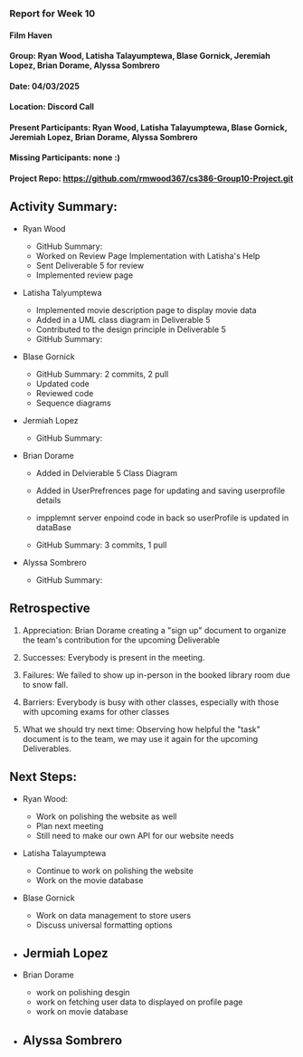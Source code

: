 ### Report for Week 10

#### Film Haven
#### Group: Ryan Wood, Latisha Talayumptewa, Blase Gornick, Jeremiah Lopez, Brian Dorame, Alyssa Sombrero
#### Date: 04/03/2025
#### Location: Discord Call
#### Present Participants:  Ryan Wood, Latisha Talayumptewa, Blase Gornick, Jeremiah Lopez, Brian Dorame, Alyssa Sombrero
#### Missing Participants: none :)
#### Project Repo: https://github.com/rmwood367/cs386-Group10-Project.git

## Activity Summary:
* Ryan Wood
    - GitHub Summary:
    - Worked on Review Page Implementation with Latisha's Help
    - Sent Deliverable 5 for review
    - Implemented review page
    
* Latisha Talyumptewa
    - Implemented movie description page to display movie data
    - Added in a UML class diagram in Deliverable 5
    - Contributed to the design principle in Deliverable 5
    - GitHub Summary:

* Blase Gornick
    - GitHub Summary: 2 commits, 2 pull
    - Updated code
    - Reviewed code
    - Sequence diagrams

* Jermiah Lopez
    - GitHub Summary:

* Brian Dorame
    - Added in Delvierable 5 Class Diagram
    - Added in UserPrefrences page for updating and saving userprofile details
    - impplemnt server enpoind code in back so userProfile is updated in dataBase
   
    - GitHub Summary: 3 commits, 1 pull

* Alyssa Sombrero
    - GitHub Summary:

## Retrospective
1. Appreciation: Brian Dorame creating a "sign up" document to organize the team's contribution for the upcoming Deliverable
   
2. Successes: Everybody is present in the meeting.
   
4. Failures: We failed to show up in-person in the booked library room due to snow fall.
   
6. Barriers: Everybody is busy with other classes, especially with those with upcoming exams for other classes
   
8. What we should try next time: Observing how helpful the "task" document is to the team, we may use it again for the upcoming Deliverables.

## Next Steps:
* Ryan Wood:
    - Work on polishing the website as well
    - Plan next meeting
    - Still need to make our own API for our website needs

* Latisha Talayumptewa
    - Continue to work on polishing the website
    - Work on the movie database

* Blase Gornick
  - Work on data management to store users
  - Discuss universal formatting options

* Jermiah Lopez
    -

* Brian Dorame
    - work on polishing desgin
    - work on fetching user data to displayed on profile page
    - work on movie database

* Alyssa Sombrero
    -
